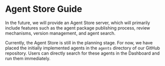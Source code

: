 # Agent Store Guide

In the future, we will provide an Agent Store server, which will primarily include features such as the agent package publishing process, review mechanisms, version management, and agent search.

Currently, the Agent Store is still in the planning stage. For now, we have placed the initially implemented agents in the `agents` directory of our GitHub repository. Users can directly search for these agents in the Dashboard and run them immediately.
